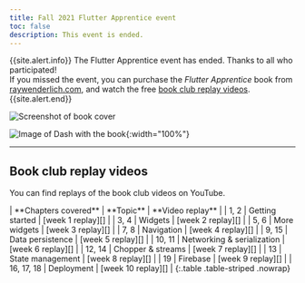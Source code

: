 ```yaml
---
title: Fall 2021 Flutter Apprentice event
toc: false
description: This event is ended.
---
```


{{site.alert.info}}
  The Flutter Apprentice event has ended.
  Thanks to all who participated!<br>
  If you missed the event, you can purchase
  the _Flutter Apprentice_ book from
  [raywenderlich.com][], and watch the free
  [book club replay videos][].
{{site.alert.end}}

![Screenshot of book cover]({{site.url}}/assets/images/homepage/apprentice-cover.png)

![Image of Dash with the book]({{site.url}}/assets/images/homepage/DashWithApprenticeBook.png){:width="100%"}

---

<a id="videos"></a>
## Book club replay videos

You can find replays of the book club videos on YouTube.

<div class="table-wrapper" markdown="1">
| **Chapters covered** | **Topic**                  | **Video replay**   |
| 1, 2                 | Getting started            | [week 1 replay][]  |
| 3, 4                 | Widgets                    | [week 2 replay][]  |
| 5, 6                 | More widgets               | [week 3 replay][]  |
| 7, 8                 | Navigation                 | [week 4 replay][]  |
| 9, 15                | Data persistence           | [week 5 replay][]  |
| 10, 11               | Networking & serialization | [week 6 replay][]  |
| 12, 14               | Chopper & streams          | [week 7 replay][]  |
| 13                   | State management           | [week 8 replay][]  |
| 19                   | Firebase                   | [week 9 replay][]  |
| 16, 17, 18           | Deployment                 | [week 10 replay][] |
{:.table .table-striped .nowrap}
</div>


[book club replay videos]: #videos
[week 1 replay]: {{yt-watch}}?v=FFZkjw1PVrY
[week 2 replay]: {{yt-watch}}?v=Llnq61KyOPg
[week 3 replay]: {{yt-watch}}?v=4Ea1mhkQRxQ
[week 4 replay]: {{yt-watch}}?v=jJ1W52f6CiM
[week 5 replay]: {{yt-watch}}?v=Vqs9qbbTeQ0
[week 6 replay]: {{yt-watch}}?v=vDOsMxTbfoI
[week 7 replay]: {{yt-watch}}?v=lBS5a1hVxPM
[week 8 replay]: {{yt-watch}}?v=R39i_xTXhpY
[week 9 replay]: {{yt-watch}}?v=xy-H1d2L78c
[week 10 replay]: {{yt-watch}}?v=rg5dYnCO2vo
[raywenderlich.com]: https://www.raywenderlich.com/books/flutter-apprentice/v1.0.ea2
